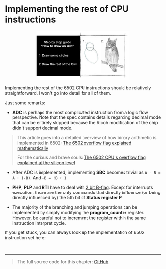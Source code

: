 # Implementing the rest of CPU instructions


 <div style="text-align:center"><img src="./images/ch3.3/image_1_how_to_draw_owl.png" width="60%"/></div>

Implementing the rest of the 6502 CPU instructions should be relatively straightforward. I won't go into detail for all of them.

Just some remarks:
* **ADC** is perhaps the most complicated instruction from a logic flow perspective. Note that the spec contains details regarding decimal mode that can be entirely skipped because the Ricoh modification of the chip didn't support decimal mode.
> This article goes into a detailed overview of how binary arithmetic is implemented in 6502: [The 6502 overflow flag explained mathematically ](http://www.righto.com/2012/12/the-6502-overflow-flag-explained.html)
>
>For the curious and brave souls: [The 6502 CPU's overflow flag explained at the silicon level ](http://www.righto.com/2013/01/a-small-part-of-6502-chip-explained.html)

* After ADC is implemented, implementing **SBC** becomes trivial as
`A - B = A + (-B)`.
And `-B = !B + 1`

* **PHP**, **PLP** and **RTI** have to deal with [2 bit B-flag](http://wiki.nesdev.com/w/index.php/Status_flags#The_B_flag). Except for interrupts execution, those are the only commands that directly influence (or being directly influenced by) the 5th bit of **Status register P**

* The majority of the branching and jumping operations can be implemented by simply modifying the **program_counter** register. However, be careful not to increment the register within the same instruction interpret cycle.

If you get stuck, you can always look up the implementation of 6502 instruction set here: <link to code>


<br/>

------

> The full source code for this chapter: <a href="https://github.com/bugzmanov/nes_ebook/tree/master/code/ch3.3" target="_blank">GitHub</a>
